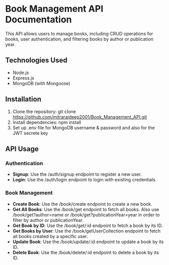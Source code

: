 # Book Management API Documentation

This API allows users to manage books, including CRUD operations for books, user authentication, and filtering books by author or publication year.

## Technologies Used
* Node.js
* Express.js
* MongoDB (with Mongoose)

## Installation  
1. Clone the repository:
   git clone https://github.com/mitrarajdeep2001/Book_Management_API.git
2. Install dependencies:
   npm install
3. Set up .env file for MongoDB username & password and also for the JWT secrete key

## API Usage
 ### Authentication
   * **Signup**: Use the /auth/signup endpoint to register a new user.
   * **Login**: Use the /auth/login endpoint to login with existing credentials.

  ### Book Management
   * **Create Book**: Use the /book/create endpoint to create a new book.
   * **Get All Books**: Use the /book/get endpoint to fetch all books. Also use /book/get?author=name or /book/get?publicationYear=year in order to filter by author or publicationYear.
   * **Get Book by ID**: Use the /book/get/:id endpoint to fetch a book by its ID.
   * **Get Books by User**: Use the /book/getUserCollection endpoint to fetch all books created by a specific user.
   * **Update Book**: Use the /book/update/:id endpoint to update a book by its ID.
   * **Delete Book**: Use the /book/delete/:id endpoint to delete a book by its ID.

